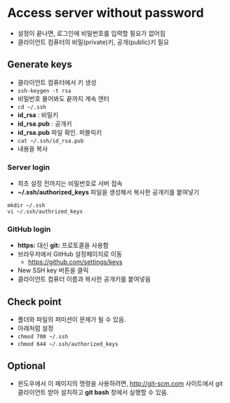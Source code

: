 # Access server without password
* 설정이 끝나면, 로그인에 비밀번호를 입력할 필요가 없어짐
* 클라이언트 컴퓨터의 비밀(private)키, 공개(public)키 필요

## Generate keys
* 클라이언트 컴퓨터에서 키 생성
* `ssh-keygen -t rsa`
* 비밀번호 물어봐도 끝까지 계속 엔터
* `cd ~/.ssh`
* **id_rsa** : 비밀키
* **id_rsa.pub** : 공개키
* **id_rsa.pub** 파일 확인. 퍼블릭키
* `cat ~/.ssh/id_rsa.pub`
* 내용을 복사

### Server login
* 최초 설정 전까지는 비밀번호로 서버 접속
* **~/.ssh/authorized_keys** 파일을 생성해서 복사한 공개키를 붙여넣기
```
mkdir ~/.ssh
vi ~/.ssh/authrized_keys
```

### GitHub login
* **https:** 대신 **git:** 프로토콜을 사용함
* 브라우저에서 GitHub 설정페이지로 이동
  * https://github.com/settings/keys
* New SSH key 버튼을 클릭
* 클라이언트 컴퓨터 이름과 복사한 공개키를 붙여넣음

## Check point
* 폴더와 파일의 퍼미션이 문제가 될 수 있음.
* 아래처럼 설정
* `chmod 700 ~/.ssh`
* `chmod 644 ~/.ssh/authorized_keys`

## Optional
* 윈도우에서 이 페이지의 명령을 사용하려면, http://git-scm.com 사이트에서 git 클라이언트 받아 설치하고 **git bash** 창에서 실행할 수 있음.

